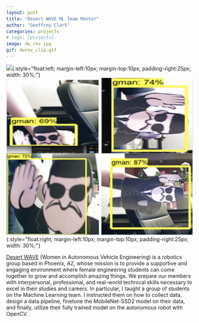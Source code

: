 ```yaml
---
layout: post
title: "Desert WAVE ML Team Mentor"
author: "Geoffrey Clark"
categories: projects
# tags: [projects]
image: dw_rov.jpg
gif: dwrov_clip.gif
---
```


![](assets/img/dwtraining.gif){:style="float:left; margin-left:10px; margin-top:10px; padding-right:25px; width: 30%;"} 
![](assets/img/dwtesting.png){:style="float:right; margin-left:10px; margin-top:10px; padding-right:25px; width: 30%;"}

<a href="https://www.desertwave.us/" target="_blank">Desert WAVE</a> (Women in Autonomous Vehicle Engineering) is a robotics group based in Phoenix, AZ, whose mission is to provide a supportive and engaging environment where female engineering students can come together to grow and accomplish amazing things. We prepare our members with interpersonal, professional, and real-world technical skills necessary to excel in their studies and careers. In particular, I taught a group of students on the Machine Learning team. I instructed them on how to collect data, design a data pipeline, finetune the MobileNet-SSD2 model on their data, and finally, utilize their fully trained model on the autonomous robot with OpenCV.